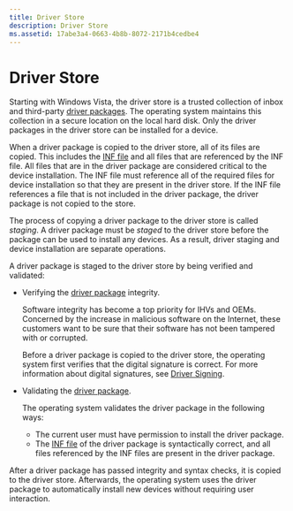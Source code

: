```yaml
---
title: Driver Store
description: Driver Store
ms.assetid: 17abe3a4-0663-4b8b-8072-2171b4cedbe4
---
```


# Driver Store


Starting with Windows Vista, the driver store is a trusted collection of inbox and third-party [driver packages](driver-packages.md). The operating system maintains this collection in a secure location on the local hard disk. Only the driver packages in the driver store can be installed for a device.

When a driver package is copied to the driver store, all of its files are copied. This includes the [INF file](overview-of-inf-files.md) and all files that are referenced by the INF file. All files that are in the driver package are considered critical to the device installation. The INF file must reference all of the required files for device installation so that they are present in the driver store. If the INF file references a file that is not included in the driver package, the driver package is not copied to the store.

The process of copying a driver package to the driver store is called *staging*. A driver package must be *staged* to the driver store before the package can be used to install any devices. As a result, driver staging and device installation are separate operations.

A driver package is staged to the driver store by being verified and validated:

-   Verifying the [driver package](driver-packages.md) integrity.

    Software integrity has become a top priority for IHVs and OEMs. Concerned by the increase in malicious software on the Internet, these customers want to be sure that their software has not been tampered with or corrupted.

    Before a driver package is copied to the driver store, the operating system first verifies that the digital signature is correct. For more information about digital signatures, see [Driver Signing](driver-signing.md).

-   Validating the [driver package](driver-packages.md).

    The operating system validates the driver package in the following ways:

    -   The current user must have permission to install the driver package.
    -   The [INF file](overview-of-inf-files.md) of the driver package is syntactically correct, and all files referenced by the INF files are present in the driver package.

After a driver package has passed integrity and syntax checks, it is copied to the driver store. Afterwards, the operating system uses the driver package to automatically install new devices without requiring user interaction.

 

 





